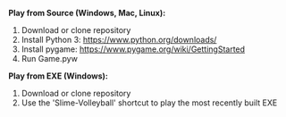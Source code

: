 **Play from Source (Windows, Mac, Linux):**
1. Download or clone repository
2. Install Python 3: https://www.python.org/downloads/
3. Install pygame: https://www.pygame.org/wiki/GettingStarted
4. Run Game.pyw

**Play from EXE (Windows):**
1. Download or clone repository
2. Use the 'Slime-Volleyball' shortcut to play the most recently built EXE
